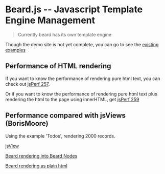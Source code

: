 # Beard.js -- Javascript Template Engine Management

> Currently beard has its own template engine

Though the demo site is not yet complete, you can go to see the [existing examples](http://jspopisno1.github.com/Beard)


## Performance of HTML rendering

If you want to know the performance of rendering pure html text, you can check out [jsPerf 257](http://jsperf.com/dom-vs-innerhtml-based-templating/257).

Or if you want to know the performance of rendering pure html text plus rendering the html to the page using innerHTML, get [jsPerf 259](http://jsperf.com/dom-vs-innerhtml-based-templating/259)

## Performance compared with jsViews (BorisMoore)

Using the example 'Todos', rendering 2000 records.

[jsView](http://jspopisno1.github.com/Beard/compare/jsView-todos.html)

[Beard rendering into Beard Nodes](http://jspopisno1.github.com/Beard/compare/beard-todos_advanced_huge.html)

[Beard rendering as plain html](http://jspopisno1.github.com/Beard/compare/beard-todos_core.html)


